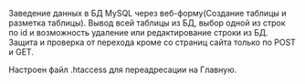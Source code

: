 
Заведение данных в БД MySQL через веб-форму(Создание таблицы и разметка таблицы). 
Вывод всей таблицы из БД, выбор одной из строк по id и возможность удаление или 
редактирование строки из БД. Защита и проверка от перехода кроме со страниц сайта 
только по POST и GET. 

Настроен файл .htaccess для переадресации на Главную. 
